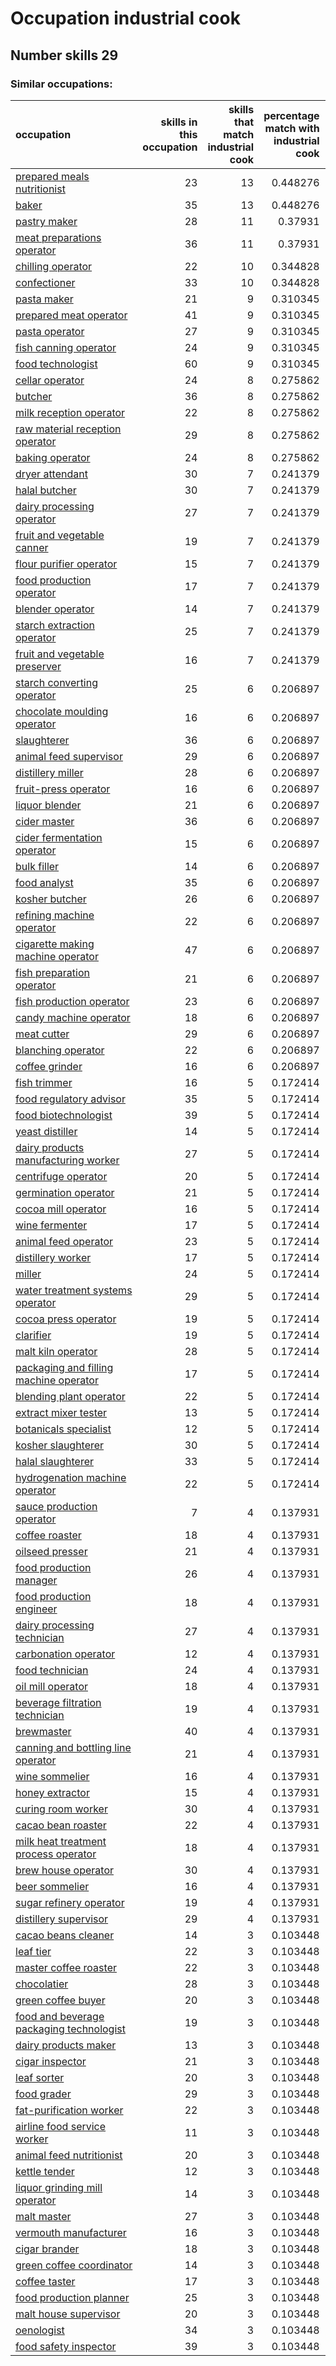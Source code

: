 # Occupation industrial cook
## Number skills 29
### Similar occupations:
| occupation                                                                              |   skills in this occupation |   skills that match industrial cook |   percentage match with industrial cook |   skills not in industrial cook |
|:----------------------------------------------------------------------------------------|----------------------------:|------------------------------------:|----------------------------------------:|--------------------------------:|
| [prepared meals nutritionist](prepared_meals_nutritionist.md)                           |                          23 |                                  13 |                                0.448276 |                              10 |
| [baker](baker.md)                                                                       |                          35 |                                  13 |                                0.448276 |                              22 |
| [pastry maker](pastry_maker.md)                                                         |                          28 |                                  11 |                                0.37931  |                              17 |
| [meat preparations operator](meat_preparations_operator.md)                             |                          36 |                                  11 |                                0.37931  |                              25 |
| [chilling operator](chilling_operator.md)                                               |                          22 |                                  10 |                                0.344828 |                              12 |
| [confectioner](confectioner.md)                                                         |                          33 |                                  10 |                                0.344828 |                              23 |
| [pasta maker](pasta_maker.md)                                                           |                          21 |                                   9 |                                0.310345 |                              12 |
| [prepared meat operator](prepared_meat_operator.md)                                     |                          41 |                                   9 |                                0.310345 |                              32 |
| [pasta operator](pasta_operator.md)                                                     |                          27 |                                   9 |                                0.310345 |                              18 |
| [fish canning operator](fish_canning_operator.md)                                       |                          24 |                                   9 |                                0.310345 |                              15 |
| [food technologist](food_technologist.md)                                               |                          60 |                                   9 |                                0.310345 |                              51 |
| [cellar operator](cellar_operator.md)                                                   |                          24 |                                   8 |                                0.275862 |                              16 |
| [butcher](butcher.md)                                                                   |                          36 |                                   8 |                                0.275862 |                              28 |
| [milk reception operator](milk_reception_operator.md)                                   |                          22 |                                   8 |                                0.275862 |                              14 |
| [raw material reception operator](raw_material_reception_operator.md)                   |                          29 |                                   8 |                                0.275862 |                              21 |
| [baking operator](baking_operator.md)                                                   |                          24 |                                   8 |                                0.275862 |                              16 |
| [dryer attendant](dryer_attendant.md)                                                   |                          30 |                                   7 |                                0.241379 |                              23 |
| [halal butcher](halal_butcher.md)                                                       |                          30 |                                   7 |                                0.241379 |                              23 |
| [dairy processing operator](dairy_processing_operator.md)                               |                          27 |                                   7 |                                0.241379 |                              20 |
| [fruit and vegetable canner](fruit_and_vegetable_canner.md)                             |                          19 |                                   7 |                                0.241379 |                              12 |
| [flour purifier operator](flour_purifier_operator.md)                                   |                          15 |                                   7 |                                0.241379 |                               8 |
| [food production operator](food_production_operator.md)                                 |                          17 |                                   7 |                                0.241379 |                              10 |
| [blender operator](blender_operator.md)                                                 |                          14 |                                   7 |                                0.241379 |                               7 |
| [starch extraction operator](starch_extraction_operator.md)                             |                          25 |                                   7 |                                0.241379 |                              18 |
| [fruit and vegetable preserver](fruit_and_vegetable_preserver.md)                       |                          16 |                                   7 |                                0.241379 |                               9 |
| [starch converting operator](starch_converting_operator.md)                             |                          25 |                                   6 |                                0.206897 |                              19 |
| [chocolate moulding operator](chocolate_moulding_operator.md)                           |                          16 |                                   6 |                                0.206897 |                              10 |
| [slaughterer](slaughterer.md)                                                           |                          36 |                                   6 |                                0.206897 |                              30 |
| [animal feed supervisor](animal_feed_supervisor.md)                                     |                          29 |                                   6 |                                0.206897 |                              23 |
| [distillery miller](distillery_miller.md)                                               |                          28 |                                   6 |                                0.206897 |                              22 |
| [fruit-press operator](fruit-press_operator.md)                                         |                          16 |                                   6 |                                0.206897 |                              10 |
| [liquor blender](liquor_blender.md)                                                     |                          21 |                                   6 |                                0.206897 |                              15 |
| [cider master](cider_master.md)                                                         |                          36 |                                   6 |                                0.206897 |                              30 |
| [cider fermentation operator](cider_fermentation_operator.md)                           |                          15 |                                   6 |                                0.206897 |                               9 |
| [bulk filler](bulk_filler.md)                                                           |                          14 |                                   6 |                                0.206897 |                               8 |
| [food analyst](food_analyst.md)                                                         |                          35 |                                   6 |                                0.206897 |                              29 |
| [kosher butcher](kosher_butcher.md)                                                     |                          26 |                                   6 |                                0.206897 |                              20 |
| [refining machine operator](refining_machine_operator.md)                               |                          22 |                                   6 |                                0.206897 |                              16 |
| [cigarette making machine operator](cigarette_making_machine_operator.md)               |                          47 |                                   6 |                                0.206897 |                              41 |
| [fish preparation operator](fish_preparation_operator.md)                               |                          21 |                                   6 |                                0.206897 |                              15 |
| [fish production operator](fish_production_operator.md)                                 |                          23 |                                   6 |                                0.206897 |                              17 |
| [candy machine operator](candy_machine_operator.md)                                     |                          18 |                                   6 |                                0.206897 |                              12 |
| [meat cutter](meat_cutter.md)                                                           |                          29 |                                   6 |                                0.206897 |                              23 |
| [blanching operator](blanching_operator.md)                                             |                          22 |                                   6 |                                0.206897 |                              16 |
| [coffee grinder](coffee_grinder.md)                                                     |                          16 |                                   6 |                                0.206897 |                              10 |
| [fish trimmer](fish_trimmer.md)                                                         |                          16 |                                   5 |                                0.172414 |                              11 |
| [food regulatory advisor](food_regulatory_advisor.md)                                   |                          35 |                                   5 |                                0.172414 |                              30 |
| [food biotechnologist](food_biotechnologist.md)                                         |                          39 |                                   5 |                                0.172414 |                              34 |
| [yeast distiller](yeast_distiller.md)                                                   |                          14 |                                   5 |                                0.172414 |                               9 |
| [dairy products manufacturing worker](dairy_products_manufacturing_worker.md)           |                          27 |                                   5 |                                0.172414 |                              22 |
| [centrifuge operator](centrifuge_operator.md)                                           |                          20 |                                   5 |                                0.172414 |                              15 |
| [germination operator](germination_operator.md)                                         |                          21 |                                   5 |                                0.172414 |                              16 |
| [cocoa mill operator](cocoa_mill_operator.md)                                           |                          16 |                                   5 |                                0.172414 |                              11 |
| [wine fermenter](wine_fermenter.md)                                                     |                          17 |                                   5 |                                0.172414 |                              12 |
| [animal feed operator](animal_feed_operator.md)                                         |                          23 |                                   5 |                                0.172414 |                              18 |
| [distillery worker](distillery_worker.md)                                               |                          17 |                                   5 |                                0.172414 |                              12 |
| [miller](miller.md)                                                                     |                          24 |                                   5 |                                0.172414 |                              19 |
| [water treatment systems operator](water_treatment_systems_operator.md)                 |                          29 |                                   5 |                                0.172414 |                              24 |
| [cocoa press operator](cocoa_press_operator.md)                                         |                          19 |                                   5 |                                0.172414 |                              14 |
| [clarifier](clarifier.md)                                                               |                          19 |                                   5 |                                0.172414 |                              14 |
| [malt kiln operator](malt_kiln_operator.md)                                             |                          28 |                                   5 |                                0.172414 |                              23 |
| [packaging and filling machine operator](packaging_and_filling_machine_operator.md)     |                          17 |                                   5 |                                0.172414 |                              12 |
| [blending plant operator](blending_plant_operator.md)                                   |                          22 |                                   5 |                                0.172414 |                              17 |
| [extract mixer tester](extract_mixer_tester.md)                                         |                          13 |                                   5 |                                0.172414 |                               8 |
| [botanicals specialist](botanicals_specialist.md)                                       |                          12 |                                   5 |                                0.172414 |                               7 |
| [kosher slaughterer](kosher_slaughterer.md)                                             |                          30 |                                   5 |                                0.172414 |                              25 |
| [halal slaughterer](halal_slaughterer.md)                                               |                          33 |                                   5 |                                0.172414 |                              28 |
| [hydrogenation machine operator](hydrogenation_machine_operator.md)                     |                          22 |                                   5 |                                0.172414 |                              17 |
| [sauce production operator](sauce_production_operator.md)                               |                           7 |                                   4 |                                0.137931 |                               3 |
| [coffee roaster](coffee_roaster.md)                                                     |                          18 |                                   4 |                                0.137931 |                              14 |
| [oilseed presser](oilseed_presser.md)                                                   |                          21 |                                   4 |                                0.137931 |                              17 |
| [food production manager](food_production_manager.md)                                   |                          26 |                                   4 |                                0.137931 |                              22 |
| [food production engineer](food_production_engineer.md)                                 |                          18 |                                   4 |                                0.137931 |                              14 |
| [dairy processing technician](dairy_processing_technician.md)                           |                          27 |                                   4 |                                0.137931 |                              23 |
| [carbonation operator](carbonation_operator.md)                                         |                          12 |                                   4 |                                0.137931 |                               8 |
| [food technician](food_technician.md)                                                   |                          24 |                                   4 |                                0.137931 |                              20 |
| [oil mill operator](oil_mill_operator.md)                                               |                          18 |                                   4 |                                0.137931 |                              14 |
| [beverage filtration technician](beverage_filtration_technician.md)                     |                          19 |                                   4 |                                0.137931 |                              15 |
| [brewmaster](brewmaster.md)                                                             |                          40 |                                   4 |                                0.137931 |                              36 |
| [canning and bottling line operator](canning_and_bottling_line_operator.md)             |                          21 |                                   4 |                                0.137931 |                              17 |
| [wine sommelier](wine_sommelier.md)                                                     |                          16 |                                   4 |                                0.137931 |                              12 |
| [honey extractor](honey_extractor.md)                                                   |                          15 |                                   4 |                                0.137931 |                              11 |
| [curing room worker](curing_room_worker.md)                                             |                          30 |                                   4 |                                0.137931 |                              26 |
| [cacao bean roaster](cacao_bean_roaster.md)                                             |                          22 |                                   4 |                                0.137931 |                              18 |
| [milk heat treatment process operator](milk_heat_treatment_process_operator.md)         |                          18 |                                   4 |                                0.137931 |                              14 |
| [brew house operator](brew_house_operator.md)                                           |                          30 |                                   4 |                                0.137931 |                              26 |
| [beer sommelier](beer_sommelier.md)                                                     |                          16 |                                   4 |                                0.137931 |                              12 |
| [sugar refinery operator](sugar_refinery_operator.md)                                   |                          19 |                                   4 |                                0.137931 |                              15 |
| [distillery supervisor](distillery_supervisor.md)                                       |                          29 |                                   4 |                                0.137931 |                              25 |
| [cacao beans cleaner](cacao_beans_cleaner.md)                                           |                          14 |                                   3 |                                0.103448 |                              11 |
| [leaf tier](leaf_tier.md)                                                               |                          22 |                                   3 |                                0.103448 |                              19 |
| [master coffee roaster](master_coffee_roaster.md)                                       |                          22 |                                   3 |                                0.103448 |                              19 |
| [chocolatier](chocolatier.md)                                                           |                          28 |                                   3 |                                0.103448 |                              25 |
| [green coffee buyer](green_coffee_buyer.md)                                             |                          20 |                                   3 |                                0.103448 |                              17 |
| [food and beverage packaging technologist](food_and_beverage_packaging_technologist.md) |                          19 |                                   3 |                                0.103448 |                              16 |
| [dairy products maker](dairy_products_maker.md)                                         |                          13 |                                   3 |                                0.103448 |                              10 |
| [cigar inspector](cigar_inspector.md)                                                   |                          21 |                                   3 |                                0.103448 |                              18 |
| [leaf sorter](leaf_sorter.md)                                                           |                          20 |                                   3 |                                0.103448 |                              17 |
| [food grader](food_grader.md)                                                           |                          29 |                                   3 |                                0.103448 |                              26 |
| [fat-purification worker](fat-purification_worker.md)                                   |                          22 |                                   3 |                                0.103448 |                              19 |
| [airline food service worker](airline_food_service_worker.md)                           |                          11 |                                   3 |                                0.103448 |                               8 |
| [animal feed nutritionist](animal_feed_nutritionist.md)                                 |                          20 |                                   3 |                                0.103448 |                              17 |
| [kettle tender](kettle_tender.md)                                                       |                          12 |                                   3 |                                0.103448 |                               9 |
| [liquor grinding mill operator](liquor_grinding_mill_operator.md)                       |                          14 |                                   3 |                                0.103448 |                              11 |
| [malt master](malt_master.md)                                                           |                          27 |                                   3 |                                0.103448 |                              24 |
| [vermouth manufacturer](vermouth_manufacturer.md)                                       |                          16 |                                   3 |                                0.103448 |                              13 |
| [cigar brander](cigar_brander.md)                                                       |                          18 |                                   3 |                                0.103448 |                              15 |
| [green coffee coordinator](green coffee coordinator.md)                                 |                          14 |                                   3 |                                0.103448 |                              11 |
| [coffee taster](coffee_taster.md)                                                       |                          17 |                                   3 |                                0.103448 |                              14 |
| [food production planner](food_production_planner.md)                                   |                          25 |                                   3 |                                0.103448 |                              22 |
| [malt house supervisor](malt_house_supervisor.md)                                       |                          20 |                                   3 |                                0.103448 |                              17 |
| [oenologist](oenologist.md)                                                             |                          34 |                                   3 |                                0.103448 |                              31 |
| [food safety inspector](food_safety_inspector.md)                                       |                          39 |                                   3 |                                0.103448 |                              36 |
